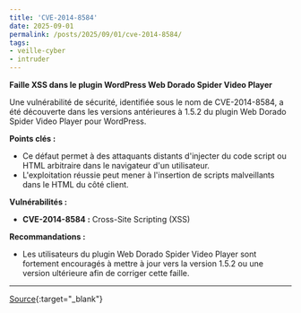 ```yaml
---
title: 'CVE-2014-8584'
date: 2025-09-01
permalink: /posts/2025/09/01/cve-2014-8584/
tags:
- veille-cyber
- intruder
---
```

**Faille XSS dans le plugin WordPress Web Dorado Spider Video Player**

Une vulnérabilité de sécurité, identifiée sous le nom de CVE-2014-8584, a été découverte dans les versions antérieures à 1.5.2 du plugin Web Dorado Spider Video Player pour WordPress.

**Points clés :**

*   Ce défaut permet à des attaquants distants d'injecter du code script ou HTML arbitraire dans le navigateur d'un utilisateur.
*   L'exploitation réussie peut mener à l'insertion de scripts malveillants dans le HTML du côté client.

**Vulnérabilités :**

*   **CVE-2014-8584 :** Cross-Site Scripting (XSS)

**Recommandations :**

*   Les utilisateurs du plugin Web Dorado Spider Video Player sont fortement encouragés à mettre à jour vers la version 1.5.2 ou une version ultérieure afin de corriger cette faille.

---
[Source](https://cvemon.intruder.io/cves/CVE-2014-8584){:target="_blank"}
